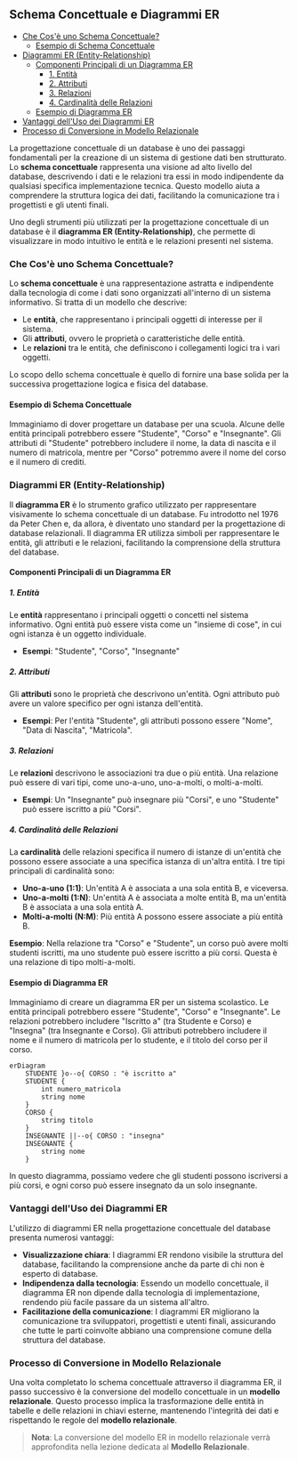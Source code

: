 ## Schema Concettuale e Diagrammi ER <!-- omit in toc -->

- [Che Cos'è uno Schema Concettuale?](#che-cosè-uno-schema-concettuale)
  - [Esempio di Schema Concettuale](#esempio-di-schema-concettuale)
- [Diagrammi ER (Entity-Relationship)](#diagrammi-er-entity-relationship)
  - [Componenti Principali di un Diagramma ER](#componenti-principali-di-un-diagramma-er)
    - [1. Entità](#1-entità)
    - [2. Attributi](#2-attributi)
    - [3. Relazioni](#3-relazioni)
    - [4. Cardinalità delle Relazioni](#4-cardinalità-delle-relazioni)
  - [Esempio di Diagramma ER](#esempio-di-diagramma-er)
- [Vantaggi dell'Uso dei Diagrammi ER](#vantaggi-delluso-dei-diagrammi-er)
- [Processo di Conversione in Modello Relazionale](#processo-di-conversione-in-modello-relazionale)


La progettazione concettuale di un database è uno dei passaggi fondamentali per la creazione di un sistema di gestione dati ben strutturato. Lo **schema concettuale** rappresenta una visione ad alto livello del database, descrivendo i dati e le relazioni tra essi in modo indipendente da qualsiasi specifica implementazione tecnica. Questo modello aiuta a comprendere la struttura logica dei dati, facilitando la comunicazione tra i progettisti e gli utenti finali.

Uno degli strumenti più utilizzati per la progettazione concettuale di un database è il **diagramma ER (Entity-Relationship)**, che permette di visualizzare in modo intuitivo le entità e le relazioni presenti nel sistema.

### Che Cos'è uno Schema Concettuale?

Lo **schema concettuale** è una rappresentazione astratta e indipendente dalla tecnologia di come i dati sono organizzati all'interno di un sistema informativo. Si tratta di un modello che descrive:

- Le **entità**, che rappresentano i principali oggetti di interesse per il sistema.
- Gli **attributi**, ovvero le proprietà o caratteristiche delle entità.
- Le **relazioni** tra le entità, che definiscono i collegamenti logici tra i vari oggetti.

Lo scopo dello schema concettuale è quello di fornire una base solida per la successiva progettazione logica e fisica del database.

#### Esempio di Schema Concettuale

Immaginiamo di dover progettare un database per una scuola. Alcune delle entità principali potrebbero essere "Studente", "Corso" e "Insegnante". Gli attributi di "Studente" potrebbero includere il nome, la data di nascita e il numero di matricola, mentre per "Corso" potremmo avere il nome del corso e il numero di crediti.

### Diagrammi ER (Entity-Relationship)

Il **diagramma ER** è lo strumento grafico utilizzato per rappresentare visivamente lo schema concettuale di un database. Fu introdotto nel 1976 da Peter Chen e, da allora, è diventato uno standard per la progettazione di database relazionali. Il diagramma ER utilizza simboli per rappresentare le entità, gli attributi e le relazioni, facilitando la comprensione della struttura del database.

#### Componenti Principali di un Diagramma ER

##### 1. Entità

Le **entità** rappresentano i principali oggetti o concetti nel sistema informativo. Ogni entità può essere vista come un "insieme di cose", in cui ogni istanza è un oggetto individuale.

- **Esempi**: "Studente", "Corso", "Insegnante"

##### 2. Attributi

Gli **attributi** sono le proprietà che descrivono un'entità. Ogni attributo può avere un valore specifico per ogni istanza dell'entità.

- **Esempi**: Per l'entità "Studente", gli attributi possono essere "Nome", "Data di Nascita", "Matricola".

##### 3. Relazioni

Le **relazioni** descrivono le associazioni tra due o più entità. Una relazione può essere di vari tipi, come uno-a-uno, uno-a-molti, o molti-a-molti.

- **Esempi**: Un "Insegnante" può insegnare più "Corsi", e uno "Studente" può essere iscritto a più "Corsi".

##### 4. Cardinalità delle Relazioni

La **cardinalità** delle relazioni specifica il numero di istanze di un'entità che possono essere associate a una specifica istanza di un'altra entità. I tre tipi principali di cardinalità sono:

- **Uno-a-uno (1:1)**: Un'entità A è associata a una sola entità B, e viceversa.
- **Uno-a-molti (1:N)**: Un'entità A è associata a molte entità B, ma un'entità B è associata a una sola entità A.
- **Molti-a-molti (N:M)**: Più entità A possono essere associate a più entità B.

**Esempio**: Nella relazione tra "Corso" e "Studente", un corso può avere molti studenti iscritti, ma uno studente può essere iscritto a più corsi. Questa è una relazione di tipo molti-a-molti.

#### Esempio di Diagramma ER

Immaginiamo di creare un diagramma ER per un sistema scolastico. Le entità principali potrebbero essere "Studente", "Corso" e "Insegnante". Le relazioni potrebbero includere "Iscritto a" (tra Studente e Corso) e "Insegna" (tra Insegnante e Corso). Gli attributi potrebbero includere il nome e il numero di matricola per lo studente, e il titolo del corso per il corso.



```mermaid
erDiagram
    STUDENTE }o--o{ CORSO : "è iscritto a"
    STUDENTE {
        int numero_matricola
        string nome
    }
    CORSO {
        string titolo
    }
    INSEGNANTE ||--o{ CORSO : "insegna"
    INSEGNANTE {
        string nome
    }
```

In questo diagramma, possiamo vedere che gli studenti possono iscriversi a più corsi, e ogni corso può essere insegnato da un solo insegnante.

### Vantaggi dell'Uso dei Diagrammi ER

L'utilizzo di diagrammi ER nella progettazione concettuale del database presenta numerosi vantaggi:

- **Visualizzazione chiara**: I diagrammi ER rendono visibile la struttura del database, facilitando la comprensione anche da parte di chi non è esperto di database.
- **Indipendenza dalla tecnologia**: Essendo un modello concettuale, il diagramma ER non dipende dalla tecnologia di implementazione, rendendo più facile passare da un sistema all'altro.
- **Facilitazione della comunicazione**: I diagrammi ER migliorano la comunicazione tra sviluppatori, progettisti e utenti finali, assicurando che tutte le parti coinvolte abbiano una comprensione comune della struttura del database.

### Processo di Conversione in Modello Relazionale

Una volta completato lo schema concettuale attraverso il diagramma ER, il passo successivo è la conversione del modello concettuale in un **modello relazionale**. Questo processo implica la trasformazione delle entità in tabelle e delle relazioni in chiavi esterne, mantenendo l'integrità dei dati e rispettando le regole del **modello relazionale**.

> **Nota**: La conversione del modello ER in modello relazionale verrà approfondita nella lezione dedicata al **Modello Relazionale**.
